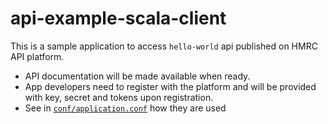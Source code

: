 api-example-scala-client
=============
This is a sample application to access `hello-world` api published on HMRC API platform.

* API documentation will be made available when ready.
* App developers need to register with the platform and will be provided with key, secret and tokens upon registration.
* See in [`conf/application.conf`](conf/application.conf) how they are used

